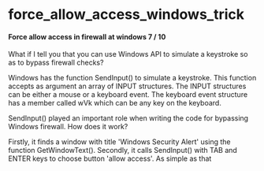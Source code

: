 # force_allow_access_windows_trick

#### Force allow access in firewall at windows 7 /  10

What if I tell you that you can use Windows API to simulate a keystroke so as to bypass firewall checks?

 Windows has the function SendInput() to simulate a keystroke. This function accepts as argument an array of INPUT structures. The INPUT structures can be either a mouse or a keyboard event. The keyboard event structure has a member called wVk which can be any key on the keyboard.

SendInput() played an important role when writing the code for bypassing Windows firewall. How does it work? 

Firstly, it finds a window with title 'Windows Security Alert' using the function GetWindowText(). Secondly, it calls SendInput() with TAB and ENTER keys to choose button 'allow access'. As simple as that


